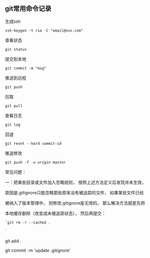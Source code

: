 ## git常用命令记录

生成ssh

`ssh-keygen -t rsa -C "email@xxx.com"`

查看状态

`git status`

提交到本地

`git commit -m "msg"`

推送到远程

`git push`

拉取

`git pull`

查看日志

`git log`

回退

`git reset --hard commit-id`

推送修改

`git push -f -u origin master`



常见问题：

一：把某些目录或文件加入忽略规则，按照上述方法定义后发现并未生效，

原因是.gitignore只能忽略那些原来没有被追踪的文件，如果某些文件已经

被纳入了版本管理中，则修改.gitignore是无效的。那么解决方法就是先把

本地缓存删除（改变成未被追踪状态），然后再提交：

    `git rm -r --cached .`

git add .

git commit -m 'update .gitignore'



